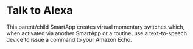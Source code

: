 # Talk to Alexa
This parent/child SmartApp creates virtual momentary switches which, when activated via another SmartApp or a routine, use a text-to-speech device to issue a command to your Amazon Echo.
